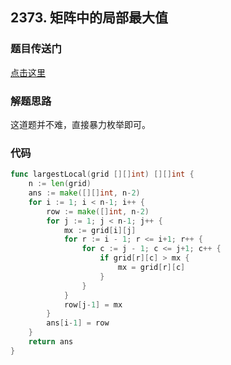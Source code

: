 ## 2373. 矩阵中的局部最大值

### 题目传送门

[点击这里](https://leetcode.cn/problems/largest-local-values-in-a-matrix/)

### 解题思路

这道题并不难，直接暴力枚举即可。

### 代码

```go
func largestLocal(grid [][]int) [][]int {
    n := len(grid)
    ans := make([][]int, n-2)
    for i := 1; i < n-1; i++ {
        row := make([]int, n-2)
        for j := 1; j < n-1; j++ {
            mx := grid[i][j]
            for r := i - 1; r <= i+1; r++ {
                for c := j - 1; c <= j+1; c++ {
                    if grid[r][c] > mx {
                        mx = grid[r][c]
                    }
                }
            }
            row[j-1] = mx
        }
        ans[i-1] = row
    }
    return ans
}
```
